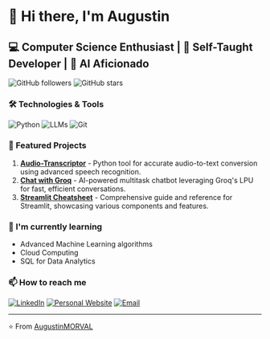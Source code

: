# 👋 Hi there, I'm Augustin

## 💻 Computer Science Enthusiast | 🚀 Self-Taught Developer | 🤖 AI Aficionado

![GitHub followers](https://img.shields.io/github/followers/AugustinMORVAL?style=social)
![GitHub stars](https://img.shields.io/github/stars/AugustinMORVAL?style=social)

### 🛠️ Technologies & Tools

![Python](https://img.shields.io/badge/-Python-3776AB?style=flat-square&logo=Python&logoColor=white)
![LLMs](https://img.shields.io/badge/-LLMs-FF6F61?style=flat-square&logo=OpenAI&logoColor=white)
![Git](https://img.shields.io/badge/-Git-F05032?style=flat-square&logo=Git&logoColor=white)

### 🚀 Featured Projects

1. **[Audio-Transcriptor](https://github.com/AugustinMORVAL/Audio-Transcriptor)** - Python tool for accurate audio-to-text conversion using advanced speech recognition.
2. **[Chat with Groq](https://github.com/AugustinMORVAL/Multitask_Chatbot)** - AI-powered multitask chatbot leveraging Groq's LPU for fast, efficient conversations.
3. **[Streamlit Cheatsheet](https://github.com/AugustinMORVAL/Streamlit_cheatsheet)** - Comprehensive guide and reference for Streamlit, showcasing various components and features.

### 🌱 I'm currently learning

- Advanced Machine Learning algorithms
- Cloud Computing 
- SQL for Data Analytics

### 📫 How to reach me

[![LinkedIn](https://img.shields.io/badge/-LinkedIn-0077B5?style=flat-square&logo=LinkedIn&logoColor=white)](https://www.linkedin.com/in/augustin-morval/)
[![Personal Website](https://img.shields.io/badge/-Website-FF7139?style=flat-square&logo=Firefox-Browser&logoColor=white)](your-website-url)
[![Email](https://img.shields.io/badge/-Email-D14836?style=flat-square&logo=Gmail&logoColor=white)](mailto:augustin.morval.pro@gmail.com)

---

⭐️ From [AugustinMORVAL](https://github.com/AugustinMORVAL)
